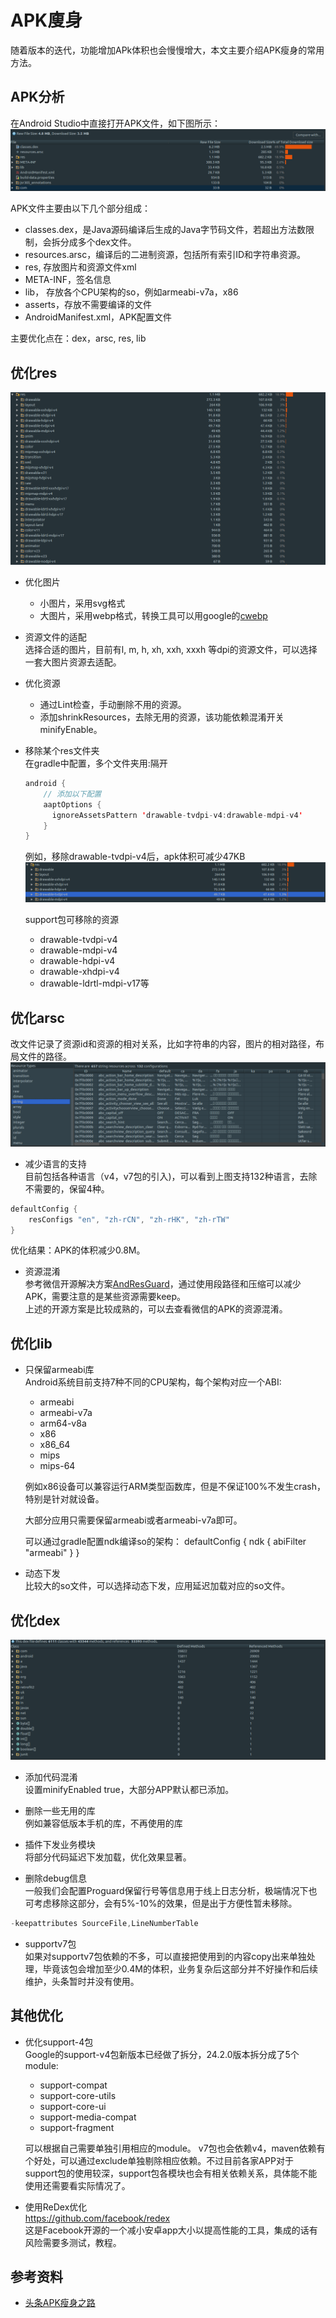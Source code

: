 # APK廋身
随着版本的迭代，功能增加APk体积也会慢慢增大，本文主要介绍APK瘦身的常用方法。


## APK分析
在Android Studio中直接打开APK文件，如下图所示：
![APK文件组成](./image/apk_size.png)

APK文件主要由以下几个部分组成：
- classes.dex，是Java源码编译后生成的Java字节码文件，若超出方法数限制，会拆分成多个dex文件。
- resources.arsc，编译后的二进制资源，包括所有索引ID和字符串资源。
- res, 存放图片和资源文件xml
- META-INF，签名信息
- lib， 存放各个CPU架构的so，例如armeabi-v7a，x86
- asserts，存放不需要编译的文件
- AndroidManifest.xml，APK配置文件

主要优化点在：dex，arsc, res, lib


## 优化res
![](./image/apk_res.png)
- 优化图片  
  - 小图片，采用svg格式
  - 大图片，采用webp格式，转换工具可以用google的[cwebp](https://developers.google.com/speed/webp/docs/using)

- 资源文件的适配  
  选择合适的图片，目前有l, m, h, xh, xxh, xxxh 等dpi的资源文件，可以选择一套大图片资源去适配。

- 优化资源
  - 通过Lint检查，手动删除不用的资源。
  - 添加shrinkResources，去除无用的资源，该功能依赖混淆开关minifyEnable。

- 移除某个res文件夹  
  在gradle中配置，多个文件夹用:隔开
  ```Java
  android {
      // 添加以下配置
      aaptOptions {
        ignoreAssetsPattern 'drawable-tvdpi-v4:drawable-mdpi-v4'
      }
  }
  ```

  例如，移除drawable-tvdpi-v4后，apk体积可减少47KB
  ![](./image/apk_res_tvdpi.png)

  support包可移除的资源
    - drawable-tvdpi-v4
    - drawable-mdpi-v4
    - drawable-hdpi-v4
    - drawable-xhdpi-v4
    - drawable-ldrtl-mdpi-v17等


## 优化arsc
改文件记录了资源id和资源的相对关系，比如字符串的内容，图片的相对路径，布局文件的路径。
![](./image/apk_resource_string.png)

- 减少语言的支持  
目前包括各种语言（v4，v7包的引入)，可以看到上图支持132种语言，去除不需要的，保留4种。
```Java
defaultConfig {
    resConfigs "en", "zh-rCN", "zh-rHK", "zh-rTW"
}
```
优化结果：APK的体积减少0.8M。

- 资源混淆  
参考微信开源解决方案[AndResGuard](https://github.com/shwenzhang/AndResGuard)，通过使用段路径和压缩可以减少APK，需要注意的是某些资源需要keep。  
上述的开源方案是比较成熟的，可以去查看微信的APK的资源混淆。


## 优化lib
- 只保留armeabi库  
  Android系统目前支持7种不同的CPU架构，每个架构对应一个ABI:
  - armeabi
  - armeabi-v7a
  - arm64-v8a
  - x86
  - x86_64
  - mips
  - mips-64

  例如x86设备可以兼容运行ARM类型函数库，但是不保证100%不发生crash，特别是针对就设备。

  大部分应用只需要保留armeabi或者armeabi-v7a即可。

  可以通过gradle配置ndk编译so的架构：
  defaultConfig {
      ndk {
          abiFilter "armeabi"
      }
  }

- 动态下发  
比较大的so文件，可以选择动态下发，应用延迟加载对应的so文件。


## 优化dex
![](./image/apk_method_count.png)
- 添加代码混淆  
设置minifyEnabled true，大部分APP默认都已添加。

- 删除一些无用的库  
例如兼容低版本手机的库，不再使用的库

- 插件下发业务模块  
将部分代码延迟下发加载，优化效果显著。

- 删除debug信息  
一般我们会配置Proguard保留行号等信息用于线上日志分析，极端情况下也可考虑移除这部分，会有5%-10%的效果，但是出于方便性暂未移除。
```Java
-keepattributes SourceFile,LineNumberTable
```

- supportv7包  
如果对supportv7包依赖的不多，可以直接把使用到的内容copy出来单独处理，毕竟该包会增加至少0.4M的体积，业务复杂后这部分并不好操作和后续维护，头条暂时并没有使用。


## 其他优化
- 优化support-4包  
  Google的support-v4包新版本已经做了拆分，24.2.0版本拆分成了5个module:
  - support-compat
  - support-core-utils
  - support-core-ui
  - support-media-compat
  - support-fragment

  可以根据自己需要单独引用相应的module。 v7包也会依赖v4，maven依赖有个好处，可以通过exclude单独剔除相应依赖。不过目前各家APP对于support包的使用较深，support包各模块也会有相关依赖关系，具体能不能使用还需要看实际情况了。

- 使用ReDex优化  
  https://github.com/facebook/redex  
  这是Facebook开源的一个减小安卓app大小以提高性能的工具，集成的话有风险需要多测试，教程。


## 参考资料
- [头条APK瘦身之路](http://www.toutiao.com/a6420574013538320641/)
